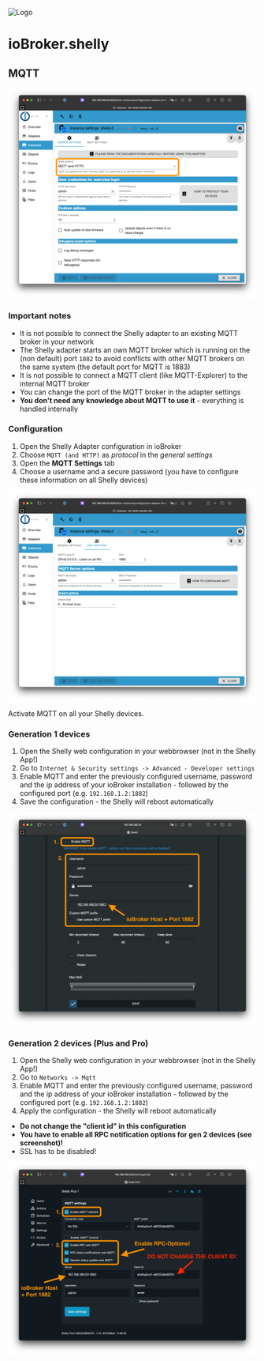 ![Logo](../../admin/shelly.png)

# ioBroker.shelly

## MQTT

![iobroker_general_mqtt](./img/iobroker_general_mqtt.png)

### Important notes

- It is not possible to connect the Shelly adapter to an existing MQTT broker in your network
- The Shelly adapter starts an own MQTT broker which is running on the (non default) port ``1882`` to avoid conflicts with other MQTT brokers on the same system (the default port for MQTT is 1883)
- It is not possible to connect a MQTT client (like MQTT-Explorer) to the internal MQTT broker
- You can change the port of the MQTT broker in the adapter settings
- **You don't need any knowledge about MQTT to use it** - everything is handled internally

### Configuration

1. Open the Shelly Adapter configuration in ioBroker
2. Choose ```MQTT (and HTTP)``` as *protocol* in the *general settings*
3. Open the **MQTT Settings** tab
4. Choose a username and a secure password (you have to configure these information on all Shelly devices)

![iobroker_mqtt](./img/iobroker_mqtt.png)

Activate MQTT on all your Shelly devices.

### Generation 1 devices

1. Open the Shelly web configuration in your webbrowser (not in the Shelly App!)
2. Go to ```Internet & Security settings -> Advanced - Developer settings```
3. Enable MQTT and enter the previously configured username, password and the ip address of your ioBroker installation - followed by the configured port (e.g. ```192.168.1.2:1882```)
4. Save the configuration - the Shelly will reboot automatically

![shelly_mqtt gen1](./img/shelly_mqtt-gen1.png)

### Generation 2 devices (Plus and Pro)

1. Open the Shelly web configuration in your webbrowser (not in the Shelly App!)
2. Go to ```Networks -> Mqtt```
3. Enable MQTT and enter the previously configured username, password and the ip address of your ioBroker installation - followed by the configured port (e.g. ```192.168.1.2:1882```)
4. Apply the configuration - the Shelly will reboot automatically

- **Do not change the "client id" in this configuration**
- **You have to enable all RPC notification options for gen 2 devices (see screenshot)!**
- SSL has to be disabled!

![shelly_mqtt gen2](./img/shelly_mqtt-gen2.png)
